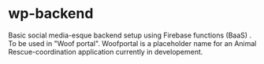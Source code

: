 # wp-backend
Basic social media-esque backend setup using Firebase functions (BaaS) .
To be used in "Woof portal".
Woofportal is a placeholder name for an Animal Rescue-coordination application currently in developement. 
